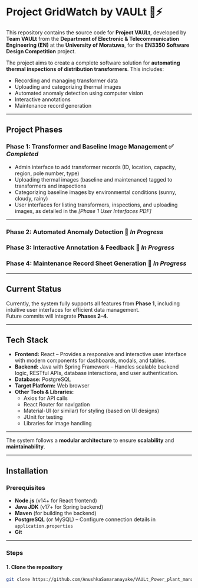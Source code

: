 # Project GridWatch by VAULt 🤖⚡

This repository contains the source code for **Project VAULt**, developed by **Team VAULt** from the **Department of Electronic & Telecommunication Engineering (EN)** at the **University of Moratuwa**, for the **EN3350 Software Design Competition** project.  

The project aims to create a complete software solution for **automating thermal inspections of distribution transformers**. This includes:  
- Recording and managing transformer data  
- Uploading and categorizing thermal images  
- Automated anomaly detection using computer vision  
- Interactive annotations  
- Maintenance record generation  

---

## Project Phases

### **Phase 1: Transformer and Baseline Image Management** ✅ *Completed*  
- Admin interface to add transformer records (ID, location, capacity, region, pole number, type)  
- Uploading thermal images (baseline and maintenance) tagged to transformers and inspections  
- Categorizing baseline images by environmental conditions (sunny, cloudy, rainy)  
- User interfaces for listing transformers, inspections, and uploading images, as detailed in the *[Phase 1 User Interfaces PDF]*  

---

### **Phase 2: Automated Anomaly Detection** 🚧 *In Progress*  

### **Phase 3: Interactive Annotation & Feedback** 🚧 *In Progress*  

### **Phase 4: Maintenance Record Sheet Generation** 🚧 *In Progress*  

---

## Current Status
Currently, the system fully supports all features from **Phase 1**, including intuitive user interfaces for efficient data management.  
Future commits will integrate **Phases 2–4**.  

---
## Tech Stack

- **Frontend:** React – Provides a responsive and interactive user interface with modern components for dashboards, modals, and tables.  
- **Backend:** Java with Spring Framework – Handles scalable backend logic, RESTful APIs, database interactions, and user authentication.  
- **Database:** PostgreSQL  
- **Target Platform:** Web browser  
- **Other Tools & Libraries:**  
  - Axios for API calls  
  - React Router for navigation  
  - Material-UI (or similar) for styling (based on UI designs)  
  - JUnit for testing  
  - Libraries for image handling  

---

The system follows a **modular architecture** to ensure **scalability** and **maintainability**. 

---

## Installation

### Prerequisites
- **Node.js** (v14+ for React frontend)  
- **Java JDK** (v17+ for Spring backend)  
- **Maven** (for building the backend)  
- **PostgreSQL** (or MySQL) – Configure connection details in `application.properties`  
- **Git**

---

### Steps

#### 1. Clone the repository
```bash
git clone https://github.com/AnushkaSamaranayake/VAULt_Power_plant_management_software.git
```
